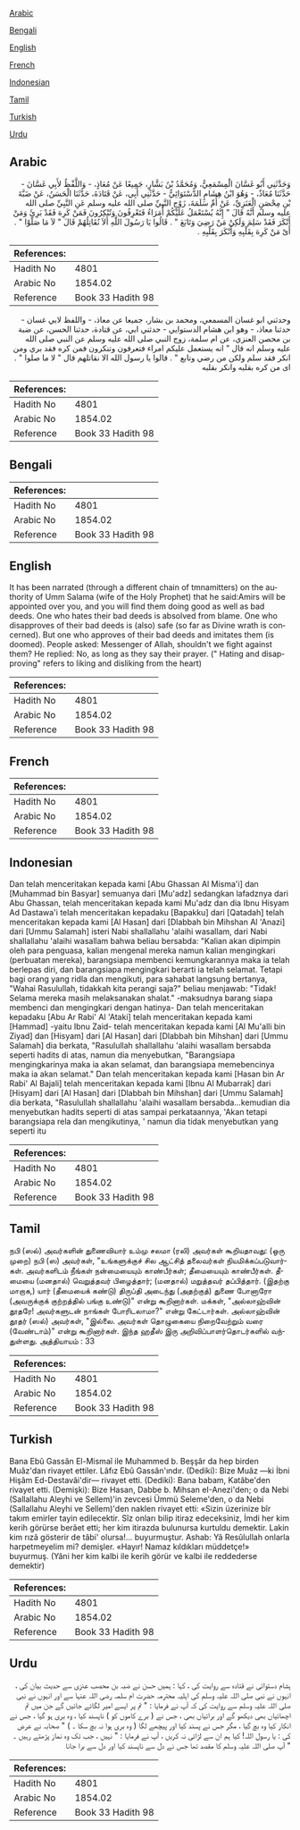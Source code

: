 [Arabic](#arabic)

[Bengali](#bengali)

[English](#english)

[French](#french)

[Indonesian](#indonesian)

[Tamil](#tamil)

[Turkish](#turkish)

[Urdu](#urdu)

## Arabic


<div dir="rtl" lang="ar" style={{fontSize:'larger',backgroundColor:'#f8f9fa',padding:20}}>
وَحَدَّثَنِي أَبُو غَسَّانَ الْمِسْمَعِيُّ، وَمُحَمَّدُ بْنُ بَشَّارٍ، جَمِيعًا عَنْ مُعَاذٍ، - وَاللَّفْظُ لأَبِي غَسَّانَ - حَدَّثَنَا مُعَاذٌ، - وَهُوَ ابْنُ هِشَامٍ الدَّسْتَوَائِيُّ - حَدَّثَنِي أَبِي، عَنْ قَتَادَةَ، حَدَّثَنَا الْحَسَنُ، عَنْ ضَبَّةَ بْنِ مِحْصَنٍ الْعَنَزِيِّ، عَنْ أُمِّ سَلَمَةَ، زَوْجِ النَّبِيِّ صلى الله عليه وسلم عَنِ النَّبِيِّ صلى الله عليه وسلم أَنَّهُ قَالَ ‏"‏ إِنَّهُ يُسْتَعْمَلُ عَلَيْكُمْ أُمَرَاءُ فَتَعْرِفُونَ وَتُنْكِرُونَ فَمَنْ كَرِهَ فَقَدْ بَرِئَ وَمَنْ أَنْكَرَ فَقَدْ سَلِمَ وَلَكِنْ مَنْ رَضِيَ وَتَابَعَ ‏"‏ ‏.‏ قَالُوا يَا رَسُولَ اللَّهِ أَلاَ نُقَاتِلُهُمْ قَالَ ‏"‏ لاَ مَا صَلَّوْا ‏"‏ ‏.‏ أَىْ مَنْ كَرِهَ بِقَلْبِهِ وَأَنْكَرَ بِقَلْبِهِ ‏.‏
</div>
<div style={{backgroundColor:'#f8f9fa',padding:20, marginBottom: 10}}><table> <thead> <tr> <th>References:</th> <th></th> </tr> </thead> <tbody><tr><td>Hadith No</td><td>4801</td></tr><tr><td>Arabic No</td><td>1854.02</td></tr><tr><td>Reference</td><td>Book 33 Hadith 98</td></tr></tbody></table></div>


<div dir="rtl" lang="ar" style={{fontSize:'larger',backgroundColor:'#f8f9fa',padding:20}}>
وحدثني ابو غسان المسمعي، ومحمد بن بشار، جميعا عن معاذ، - واللفظ لابي غسان - حدثنا معاذ، - وهو ابن هشام الدستوايي - حدثني ابي، عن قتادة، حدثنا الحسن، عن ضبة بن محصن العنزي، عن ام سلمة، زوج النبي صلى الله عليه وسلم عن النبي صلى الله عليه وسلم انه قال " انه يستعمل عليكم امراء فتعرفون وتنكرون فمن كره فقد بري ومن انكر فقد سلم ولكن من رضي وتابع " . قالوا يا رسول الله الا نقاتلهم قال " لا ما صلوا " . اى من كره بقلبه وانكر بقلبه
</div>
<div style={{backgroundColor:'#f8f9fa',padding:20, marginBottom: 10}}><table> <thead> <tr> <th>References:</th> <th></th> </tr> </thead> <tbody><tr><td>Hadith No</td><td>4801</td></tr><tr><td>Arabic No</td><td>1854.02</td></tr><tr><td>Reference</td><td>Book 33 Hadith 98</td></tr></tbody></table></div>

## Bengali


<div dir="ltr" lang="bn" style={{fontSize:'larger',backgroundColor:'#f8f9fa',padding:20}}>

</div>
<div style={{backgroundColor:'#f8f9fa',padding:20, marginBottom: 10}}><table> <thead> <tr> <th>References:</th> <th></th> </tr> </thead> <tbody><tr><td>Hadith No</td><td>4801</td></tr><tr><td>Arabic No</td><td>1854.02</td></tr><tr><td>Reference</td><td>Book 33 Hadith 98</td></tr></tbody></table></div>

## English


<div dir="ltr" lang="en" style={{fontSize:'larger',backgroundColor:'#f8f9fa',padding:20}}>
It has been narrated (through a different chain of tmnamitters) on the authority of Umm Salama (wife of the Holy Prophet) that he said:Amirs will be appointed over you, and you will find them doing good as well as bad deeds. One who hates their bad deeds is absolved from blame. One who disapproves of their bad deeds is (also) safe (so far as Divine wrath is concerned). But one who approves of their bad deeds and imitates them (is doomed). People asked: Messenger of Allah, shouldn't we fight against them? He replied: No, as long as they say their prayer. (" Hating and disapproving" refers to liking and disliking from the heart)
</div>
<div style={{backgroundColor:'#f8f9fa',padding:20, marginBottom: 10}}><table> <thead> <tr> <th>References:</th> <th></th> </tr> </thead> <tbody><tr><td>Hadith No</td><td>4801</td></tr><tr><td>Arabic No</td><td>1854.02</td></tr><tr><td>Reference</td><td>Book 33 Hadith 98</td></tr></tbody></table></div>

## French


<div dir="ltr" lang="fr" style={{fontSize:'larger',backgroundColor:'#f8f9fa',padding:20}}>

</div>
<div style={{backgroundColor:'#f8f9fa',padding:20, marginBottom: 10}}><table> <thead> <tr> <th>References:</th> <th></th> </tr> </thead> <tbody><tr><td>Hadith No</td><td>4801</td></tr><tr><td>Arabic No</td><td>1854.02</td></tr><tr><td>Reference</td><td>Book 33 Hadith 98</td></tr></tbody></table></div>

## Indonesian


<div dir="ltr" lang="id" style={{fontSize:'larger',backgroundColor:'#f8f9fa',padding:20}}>
Dan telah menceritakan kepada kami [Abu Ghassan Al Misma'i] dan [Muhammad bin Basyar] semuanya dari [Mu'adz] sedangkan lafadznya dari Abu Ghassan, telah menceritakan kepada kami Mu'adz dan dia Ibnu Hisyam Ad Dastawa'i telah menceritakan kepadaku [Bapakku] dari [Qatadah] telah menceritakan kepada kami [Al Hasan] dari [Dlabbah bin Mihshan Al 'Anazi] dari [Ummu Salamah] isteri Nabi shallallahu 'alaihi wasallam, dari Nabi shallallahu 'alaihi wasallam bahwa beliau bersabda: "Kalian akan dipimpin oleh para penguasa, kalian mengenal mereka namun kalian mengingkari (perbuatan mereka), barangsiapa membenci kemungkarannya maka ia telah berlepas diri, dan barangsiapa mengingkari berarti ia telah selamat. Tetapi bagi orang yang ridla dan mengikuti, para sahabat langsung bertanya, "Wahai Rasulullah, tidakkah kita perangi saja?" beliau menjawab: "Tidak! Selama mereka masih melaksanakan shalat." -maksudnya barang siapa membenci dan mengingkari dengan hatinya- Dan telah menceritakan kepadaku [Abu Ar Rabi' Al 'Ataki] telah menceritakan kepada kami [Hammad] -yaitu Ibnu Zaid- telah menceritakan kepada kami [Al Mu'alli bin Ziyad] dan [Hisyam] dari [Al Hasan] dari [Dlabbah bin Mihshan] dari [Ummu Salamah] dia berkata, "Rasulullah shallallahu 'alaihi wasallam bersabda seperti hadits di atas, namun dia menyebutkan, "Barangsiapa mengingkarinya maka ia akan selamat, dan barangsiapa memebencinya maka ia akan selamat." Dan telah menceritakan kepada kami [Hasan bin Ar Rabi' Al Bajali] telah menceritakan kepada kami [Ibnu Al Mubarrak] dari [Hisyam] dari [Al Hasan] dari [Dlabbah bin Mihshan] dari [Ummu Salamah] dia berkata, "Rasulullah shallallahu 'alaihi wasallam bersabda…kemudian dia menyebutkan hadits seperti di atas sampai perkataannya, 'Akan tetapi barangsiapa rela dan mengikutinya, ' namun dia tidak menyebutkan yang seperti itu
</div>
<div style={{backgroundColor:'#f8f9fa',padding:20, marginBottom: 10}}><table> <thead> <tr> <th>References:</th> <th></th> </tr> </thead> <tbody><tr><td>Hadith No</td><td>4801</td></tr><tr><td>Arabic No</td><td>1854.02</td></tr><tr><td>Reference</td><td>Book 33 Hadith 98</td></tr></tbody></table></div>

## Tamil


<div dir="ltr" lang="ta" style={{fontSize:'larger',backgroundColor:'#f8f9fa',padding:20}}>
நபி (ஸல்) அவர்களின் துணைவியார் உம்மு சலமா (ரலி) அவர்கள் கூறியதாவது: (ஒரு முறை) நபி (ஸ) அவர்கள், "உங்களுக்குச் சில ஆட்சித் தலைவர்கள் நியமிக்கப்படுவார்கள். அவர்களிடம் நீங்கள் நன்மையையும் காண்பீர்கள்; தீமையையும் காண்பீர்கள். தீமையை (மனதால்) வெறுத்தவர் பிழைத்தார்; (மனதால்) மறுத்தவர் தப்பித்தார். (இதற்கு மாறாக,) யார் (தீமையைக் கண்டு) திருப்தி அடைந்து (அதற்குத்) துணை போனாரோ (அவருக்குக் குற்றத்தில் பங்கு உண்டு)" என்று கூறினார்கள். மக்கள், "அல்லாஹ்வின் தூதரே! அவர்களுடன் நாங்கள் போரிடலாமா?" என்று கேட்டார்கள். அல்லாஹ்வின் தூதர் (ஸல்) அவர்கள், "இல்லை. அவர்கள் தொழுகையை நிறைவேற்றும் வரை (வேண்டாம்)" என்று கூறினார்கள். இந்த ஹதீஸ் இரு அறிவிப்பாளர்தொடர்களில் வந்துள்ளது. அத்தியாயம் : 33
</div>
<div style={{backgroundColor:'#f8f9fa',padding:20, marginBottom: 10}}><table> <thead> <tr> <th>References:</th> <th></th> </tr> </thead> <tbody><tr><td>Hadith No</td><td>4801</td></tr><tr><td>Arabic No</td><td>1854.02</td></tr><tr><td>Reference</td><td>Book 33 Hadith 98</td></tr></tbody></table></div>

## Turkish


<div dir="ltr" lang="tr" style={{fontSize:'larger',backgroundColor:'#f8f9fa',padding:20}}>
Bana Ebû Gassân El-Mismaî ile Muhammed b. Beşşâr da hep birden Muâz'dan rivayet ettiler. Lâfız Ebû Gassân'ındır. (Dediki): Bize Muâz —ki İbni Hişâm Ed-Destavâi'dir— rivayet etti. (Dediki): Bana babam, Katâbe'den rivayet etti. (Demişki): Bize Hasan, Dabbe b. Mihsan eI-Anezi'den; o da Nebi (Sallallahu Aleyhi ve Sellem)'in zevcesi Ümmü Seleme'den, o da Nebi (Sallallahu Aleyhi ve Sellem)'den naklen rivayet etti: «Sizin üzerinize bîr takım emirler tayin edilecektir. Sîz onları bilip itiraz edeceksiniz, İmdi her kim kerih görürse berâet etti; her kim itirazda bulunursa kurtuldu demektir. Lakin kim rızâ gösterir de tâbi' olursa!... buyurmuştur. Ashab: Yâ Resûlullah onlarla harpetmeyelim mi? demişler. «Hayır! Namaz kıldıkları müddetçe!» buyurmuş. (Yâni her kim kalbi ile kerih görür ve kalbi ile reddederse demektir)
</div>
<div style={{backgroundColor:'#f8f9fa',padding:20, marginBottom: 10}}><table> <thead> <tr> <th>References:</th> <th></th> </tr> </thead> <tbody><tr><td>Hadith No</td><td>4801</td></tr><tr><td>Arabic No</td><td>1854.02</td></tr><tr><td>Reference</td><td>Book 33 Hadith 98</td></tr></tbody></table></div>

## Urdu


<div dir="rtl" lang="ur" style={{fontSize:'larger',backgroundColor:'#f8f9fa',padding:20}}>
ہشام دستوائی نے قتادہ سے روایت کی ، کہا : ہمیں حسن نے ضبہ بن محصب عنزی سے حدیث بیان کی ، انہوں نے نبی صلی اللہ علیہ وسلم کی اہلیہ محترمہ حضرت ام سلمہ رضی اللہ عنہا سے اور انہوں نے نبی صلی اللہ علیہ وسلم سے روایت کی کہ آپ نے فرمایا : " تم پر ایسے امیر لگائے جائیں گے جن میں تم اچھائیاں بھی دیکھو گے اور برائیاں بھی ، جس نے ( برے کاموں کو ) ناپسند کیا ، وہ بری ہو گیا ، جس نے انکار کیا وہ بچ گیا ، مگر جس نے پسند کیا اور پیچھے لگا ( وہ بری ہوا نہ بچ سکا ۔ ) " صحابہ نے عرض کی : یا رسول اللہ! کیا ہم ان سے لڑائی نہ کریں ، آپ نے فرمایا : " نہیں ، جب تک وہ نماز پڑھتے رہیں ۔ " آپ صلی اللہ علیہ وسلم کا مقصد تھا جس نے دل سے ناپسند کیا اور دل سے برا جانا
</div>
<div style={{backgroundColor:'#f8f9fa',padding:20, marginBottom: 10}}><table> <thead> <tr> <th>References:</th> <th></th> </tr> </thead> <tbody><tr><td>Hadith No</td><td>4801</td></tr><tr><td>Arabic No</td><td>1854.02</td></tr><tr><td>Reference</td><td>Book 33 Hadith 98</td></tr></tbody></table></div>